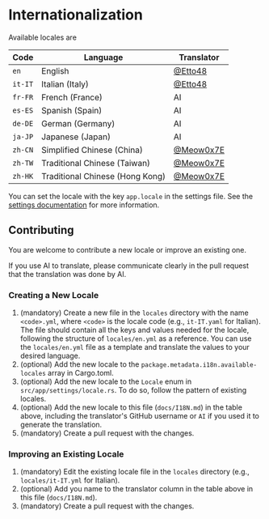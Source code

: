 # Internationalization

Available locales are

| Code | Language | Translator |
| ---- | -------- | ---------- |
| `en` | English  | [@Etto48][Etto48] |
| `it-IT` | Italian (Italy) | [@Etto48][Etto48] |
| `fr-FR` | French (France) | AI |
| `es-ES` | Spanish (Spain) | AI |
| `de-DE` | German (Germany) | AI |
| `ja-JP` | Japanese (Japan) | AI |
| `zh-CN` | Simplified Chinese (China) | [@Meow0x7E][Meow0x7E] |
| `zh-TW` | Traditional Chinese (Taiwan) | [@Meow0x7E][Meow0x7E] |
| `zh-HK` | Traditional Chinese (Hong Kong) | [@Meow0x7E][Meow0x7E] |

You can set the locale with the key `app.locale` in the settings file. See the [settings documentation](./SETTINGS.md) for more information.

[Etto48]: https://github.com/Etto48
[Meow0x7E]: https://github.com/Meow0x7E

## Contributing

You are welcome to contribute a new locale or improve an existing one.

If you use AI to translate, please communicate clearly in the pull request that the translation was done by AI.

### Creating a New Locale

1. (mandatory) Create a new file in the `locales` directory with the name `<code>.yml`, where `<code>` is the locale code (e.g., `it-IT.yaml` for Italian). The file should contain all the keys and values needed for the locale, following the structure of `locales/en.yml` as a reference.
You can use the `locales/en.yml` file as a template and translate the values to your desired language.
2. (optional) Add the new locale to the `package.metadata.i18n.available-locales` array in Cargo.toml.
3. (optional) Add the new locale to the `Locale` enum in `src/app/settings/locale.rs`. To do so, follow the pattern of existing locales.
4. (optional) Add the new locale to this file (`docs/I18N.md`) in the table above, including the translator's GitHub username or `AI` if you used it to generate the translation.
5. (mandatory) Create a pull request with the changes.

### Improving an Existing Locale

1. (mandatory) Edit the existing locale file in the `locales` directory (e.g., `locales/it-IT.yml` for Italian).
2. (optional) Add you name to the translator column in the table above in this file (`docs/I18N.md`).
3. (mandatory) Create a pull request with the changes.
